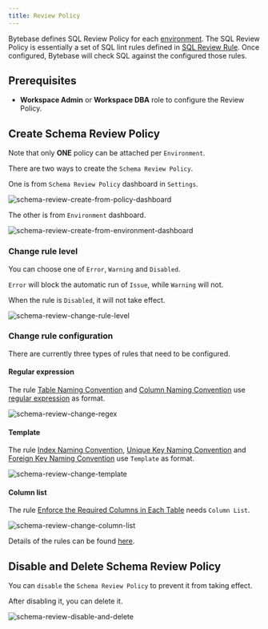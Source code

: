 ```yaml
---
title: Review Policy
---
```


Bytebase defines SQL Review Policy for each [environment](/docs/concepts/data-model#environment).
The SQL Review Policy is essentially a set of SQL lint rules defined in [SQL Review Rule](/docs/sql-review/review-rules). Once configured, Bytebase will check SQL against the configured those rules.

## Prerequisites

- **Workspace Admin** or **Workspace DBA** role to configure the Review Policy.

## Create Schema Review Policy

<HintBlock type="info">

Note that only **ONE** policy can be attached per `Environment`.

</HintBlock>

There are two ways to create the `Schema Review Policy`.

One is from `Schema Review Policy` dashboard in `Settings`.

![schema-review-create-from-policy-dashboard](/content/docs/sql-review/schema-review-create-from-policy-dashboard.gif)

The other is from `Environment` dashboard.

![schema-review-create-from-environment-dashboard](/content/docs/sql-review/schema-review-create-from-environment-dashboard.gif)

### Change rule level

You can choose one of `Error`, `Warning` and `Disabled`.

`Error` will block the automatic run of `Issue`, while `Warning` will not.

When the rule is `Disabled`, it will not take effect.

![schema-review-change-rule-level](/content/docs/sql-review/schema-review-change-rule-level.gif)

### Change rule configuration

There are currently three types of rules that need to be configured.

#### Regular expression

The rule [Table Naming Convention](/docs/sql-review/review-rules#naming.table) and [Column Naming Convention](/docs/sql-review/review-rules#naming.column) use [regular expression](https://en.wikipedia.org/wiki/Regular_expression) as format.

![schema-review-change-regex](/content/docs/sql-review/schema-review-change-regex.gif)

#### Template

The rule [Index Naming Convention](/docs/sql-review/review-rules#naming.index.idx), [Unique Key Naming Convention](/docs/sql-review/review-rules#naming.index.uk) and [Foreign Key Naming Convention](/docs/sql-review/review-rules#naming.index.fk) use `Template` as format.

![schema-review-change-template](/content/docs/sql-review/schema-review-change-template.gif)

#### Column list

The rule [Enforce the Required Columns in Each Table](/docs/sql-review/review-rules#column.required) needs `Column List`.

![schema-review-change-column-list](/content/docs/sql-review/schema-review-change-column-list.gif)

Details of the rules can be found [here](/docs/sql-review/review-rules).

## Disable and Delete Schema Review Policy

You can `disable` the `Schema Review Policy` to prevent it from taking effect.

After disabling it, you can delete it.

![schema-review-disable-and-delete](/content/docs/sql-review/schema-review-disable-and-delete.gif)
